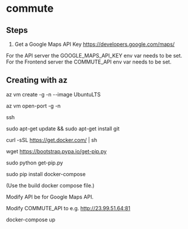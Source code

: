 # commute

## Steps

1. Get a Google Maps API Key
    https://developers.google.com/maps/

For the API server the GOOGLE_MAPS_API_KEY env var needs to be set.
For the Frontend server the COMMUTE_API env var needs to be set.

## Creating with az

az vm create -g <RG> -n <NAME> --image UbuntuLTS

az vm open-port -g <RG> -n <NAME>

ssh <ip-address>

sudo apt-get update && sudo apt-get install git

curl -sSL https://get.docker.com/ | sh

wget https://bootstrap.pypa.io/get-pip.py

sudo python get-pip.py

sudo pip install docker-compose

(Use the build docker compose file.)

Modify API be for Google Maps API.

Modify COMMUTE_API to e.g. http://23.99.51.64:81

docker-compose up

